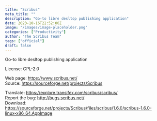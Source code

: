 ```yaml
---
title: "Scribus"
meta_title: ""
description: "Go-to libre desltop publishing application"
date: 2023-10-16T22:52:00Z
image: "/images/image-placeholder.png"
categories: ["Productivity"]
author: "The Scribus Team"
tags: ["official"]
draft: false
---
```


Go-to libre desltop publishing application

License: GPL-2.0

Web page: https://www.scribus.net/  
Source: https://sourceforge.net/projects/Scribus

Translate: https://explore.transifex.com/scribus/scribus/  
Report the bug: http://bugs.scribus.net/  
Download: https://sourceforge.net/projects/Scribus/files/scribus/1.6.0/scribus-1.6.0-linux-x86_64.AppImage
